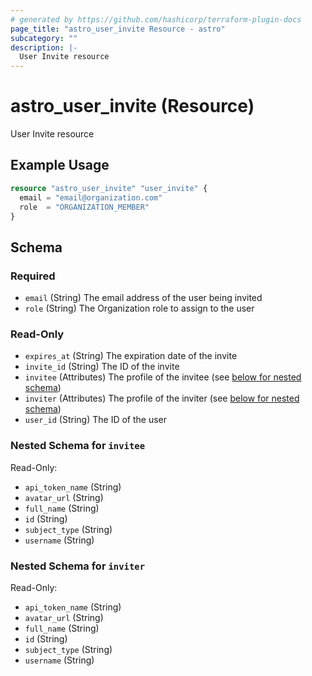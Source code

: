 ```yaml
---
# generated by https://github.com/hashicorp/terraform-plugin-docs
page_title: "astro_user_invite Resource - astro"
subcategory: ""
description: |-
  User Invite resource
---
```


# astro_user_invite (Resource)

User Invite resource

## Example Usage

```terraform
resource "astro_user_invite" "user_invite" {
  email = "email@organization.com"
  role  = "ORGANIZATION_MEMBER"
}
```

<!-- schema generated by tfplugindocs -->
## Schema

### Required

- `email` (String) The email address of the user being invited
- `role` (String) The Organization role to assign to the user

### Read-Only

- `expires_at` (String) The expiration date of the invite
- `invite_id` (String) The ID of the invite
- `invitee` (Attributes) The profile of the invitee (see [below for nested schema](#nestedatt--invitee))
- `inviter` (Attributes) The profile of the inviter (see [below for nested schema](#nestedatt--inviter))
- `user_id` (String) The ID of the user

<a id="nestedatt--invitee"></a>
### Nested Schema for `invitee`

Read-Only:

- `api_token_name` (String)
- `avatar_url` (String)
- `full_name` (String)
- `id` (String)
- `subject_type` (String)
- `username` (String)


<a id="nestedatt--inviter"></a>
### Nested Schema for `inviter`

Read-Only:

- `api_token_name` (String)
- `avatar_url` (String)
- `full_name` (String)
- `id` (String)
- `subject_type` (String)
- `username` (String)
